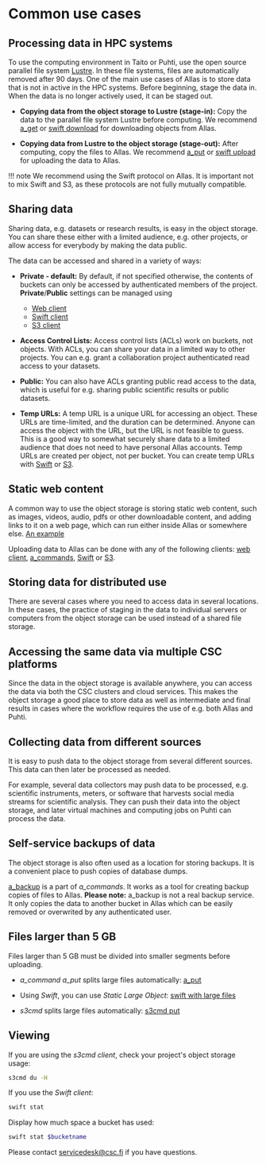 
# Common use cases


## Processing data in HPC systems

To use the computing environment in Taito or Puhti, use the open source parallel file system [Lustre](http://lustre.org/). In these file systems, files are automatically removed after 90 days. One of the main use cases of Allas is to store data that is not in active in the HPC systems. Before beginning, stage the data in. When the data is no longer actively used, it can be staged out. 

* **Copying data from the object storage to Lustre (stage-in):** Copy the data to the parallel file system Lustre before computing. We recommend [a_get](./a_commands.md#a-get-retrieves-the-stored-data) or [swift download](./swift_client.md#download-objects-and-buckets) for downloading objects from Allas.

* **Copying data from Lustre to the object storage (stage-out):** After computing, copy the files to Allas. We recommend [a_put](./a_commands.md#a-put-uploads-data-to-allas) or [swift upload](./swift_client.md#create-buckets-and-upload-objects) for uploading the data to Allas.

!!! note
    We recommend using the Swift protocol on Allas. It is important not to mix Swift and S3, as these protocols are not fully mutually compatible.


## Sharing data

Sharing data, e.g. datasets or research results, is easy in the object storage. You can share these either with a limited audience, e.g. other projects, or allow access for everybody by making the data public.
 
The data can be accessed and shared in a variety of ways:
 
* **Private - default:** By default, if not specified otherwise, the contents of buckets can only be accessed by authenticated members of the project. **Private**/**Public** settings can be managed using
	* [Web client](./web_client.md#view-objects-via-internet)
	* [Swift client](./swift_client.md#temp-urls)
	* [S3 client](./s3_client.md#s3cmd-and-public-objects)
 
* **Access Control Lists:** Access control lists (ACLs) work on buckets, not objects. With ACLs, you can share your data in a limited way to other projects. You can e.g. grant a collaboration project authenticated read access to your datasets.

 * **Public:** You can also have ACLs granting public read access to the data, which is useful for e.g. sharing public scientific results or public datasets.
 
* **Temp URLs:** A temp URL is a unique URL for accessing an object. These URLs are time-limited, and the duration can be determined. Anyone can access the object with the URL, but the URL is not feasible to guess. This is a good way to somewhat securely share data to a limited audience that does not need to have personal Allas accounts. Temp URLs are created per object, not per bucket. You can create temp URLs with [Swift](./swift_client.md#temp-urls) or [S3](./s3_client.md#temporary-urls).

## Static web content

A common way to use the object storage is storing static web content, such as images, videos, audio, pdfs or other downloadable content, and adding links to it on a web page, which can run either inside Allas or somewhere else. [An example](https://object.pouta.csc.fi/my_fishbucket/my_fish)

Uploading data to Allas can be done with any of the following clients: [web client](./web_client.md#upload-an-object), [a_commands](./a_commands.md#a-put-uploads-data-to-allas), [Swift](./swift_client.md#create-buckets-and-upload-objects) or [S3](./s3_client.md#create-buckets-and-upload-objects).

## Storing data for distributed use

There are several cases where you need to access data in several locations. In these cases, the practice of staging in the data to individual servers or computers from the object storage can be used instead of a shared file storage.

## Accessing the same data via multiple CSC platforms

Since the data in the object storage is available anywhere, you can access the data via both the CSC clusters and cloud services. This makes the object storage a good place to store data as well as intermediate and final results in cases where the workflow requires the use of e.g. both Allas and Puhti.

## Collecting data from different sources

It is easy to push data to the object storage from several different sources. This data can then later be processed as needed.

For example, several data collectors may push data to be processed, e.g. scientific instruments, meters, or software that harvests social media streams for scientific analysis. They can push their data into the object storage, and later virtual machines and computing jobs on Puhti can process the data.
 
## Self-service backups of data

The object storage is also often used as a location for storing backups. It is a convenient place to push copies of database dumps.

[a_backup](./a_backup.md) is a part of *a_commands*. It works as a tool for creating backup copies of files to Allas. **Please note:** a_backup is not a real backup service. It only copies the data to another bucket in Allas which can be easily removed or overwrited by any authenticated user.

## Files larger than 5 GB

Files larger than 5 GB must be divided into smaller segments before uploading. 

* *a_command a_put* splits large files automatically: [a_put](./a_commands.md#a-put-uploads-data-to-allas)

* Using _Swift_, you can use _Static Large Object_: [swift with large files](./swift_client.md#files-larger-than-5-gb)

* _s3cmd_ splits large files automatically: [s3cmd put](./s3_client.md#create-buckets-and-upload-objects)

## Viewing

If you are using the _s3cmd client_, check your project's object storage usage:
```bash
s3cmd du -H
```

If you use the _Swift client_:
```bash 
swift stat
```

Display how much space a bucket has used:
```bash
swift stat $bucketname
```

Please contact servicedesk@csc.fi if you have questions.
